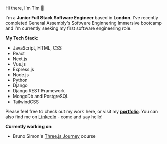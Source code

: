 Hi there, I'm Tim 👋

I'm a **Junior Full Stack Software Engineer** based in **London**. I've recently completed General Assembly's Software Enginnering Immersive bootcamp and I'm currently seeking my first software engineering role. 

**My Tech Stack:**
- JavaScript, HTML, CSS
- React
- Next.js
- Vue.js
- Express.js
- Node.js
- Python
- Django
- Django REST Framework
- MongoDb and PostgreSQL
- TailwindCSS

Please feel free to check out my work here, or visit my **[portfolio](https://tim-stanton.vercel.app/)**. 
You can also find me on [LinkedIn](https://www.linkedin.com/in/thstanton/) - come and say hello!

**Currently working on:**
- Bruno Simon's [Three.js Journey](https://threejs-journey.com/) course
